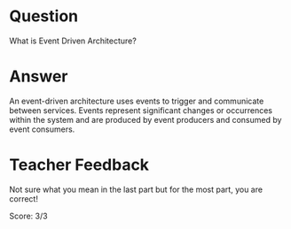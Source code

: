 # Question
What is Event Driven Architecture?

# Answer
An event-driven architecture uses events to trigger and communicate between services. Events represent significant changes or occurrences within the system and are produced by event producers and consumed by event consumers.

# Teacher Feedback

Not sure what you mean in the last part but for the most part, you are correct!

Score: 3/3